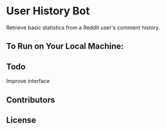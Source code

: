 User History Bot
================

Retrieve basic statistics from a Reddit user's comment history.

To Run on Your Local Machine:
-

Todo
-
Improve interface

Contributors
-

License
-

